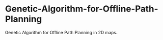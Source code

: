 # Genetic-Algorithm-for-Offline-Path-Planning
Genetic Algorithm for Offline Path Planning in 2D maps.
